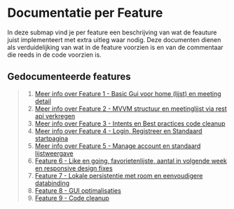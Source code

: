 # Documentatie per Feature

In deze submap vind je per feature een beschrijving van wat de feauture juist implementeert met extra uitleg waar nodig. Deze documenten dienen als verduidelijking van wat in de feature voorzien is en van de commentaar die reeds in de code voorzien is. 

## Gedocumenteerde features

> 1. [Meer info over Feature 1 - Basic Gui voor home (lijst) en meeting detail](feature1-Basic-Gui_Home-and-detail.md)
> 2. [Meer info over Feature 2 - MVVM structuur en meetinglijst via rest api verkregen](feature2-mvvm_basic-rest.md)
> 3. [Meer info over Feature 3 - Intents en Best practices code cleanup](feature3-intents-best_practices.md)
> 4. [Meer info over Feature 4 - Login, Registreer en Standaard startpagina](feature4-login-registreer-standaard_start_pagina.md)
> 5. [Meer info over Feature 5 - Manage account en standaard lijstweergave](feature5-manage_account-default_listdesign.md)
> 6. [Feature 6 - Like en going, favorietenlijste, aantal in volgende week en responsive design fixes](feature6-like_and_going-response_fixes.md)
> 7. [Feature 7 - Lokale persistentie met room en eenvoudigere databinding](feature7-room-lokale_persistentie.md)
> 8. [Feature 8 - GUI optimalisaties](feature8-GUI_optimalisaties.md)
> 9. [Feature 9 - Code cleanup](feature9-code_cleanup.md)